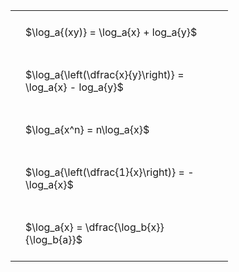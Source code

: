 ---
---

#  
<br>
<style type="text/css">
#T_8cca4 th.col_heading {
  text-align: left;
  font-size: 1em;
}
#T_8cca4 td {
  text-align: left;
  font-size: 1em;
  padding: 1.5em;
}
#T_8cca4_row0_col0, #T_8cca4_row1_col0, #T_8cca4_row2_col0, #T_8cca4_row3_col0, #T_8cca4_row4_col0 {
  width: 300px;
  white-space: pre-wrap;
}
</style>
<table id="T_8cca4">
  <thead>
  </thead>
  <tbody>
    <tr>
      <td id="T_8cca4_row0_col0" class="data row0 col0" >$\log_a{(xy)} = \log_a{x} + log_a{y}$</td>
    </tr>
    <tr>
      <td id="T_8cca4_row1_col0" class="data row1 col0" >$\log_a{\left(\dfrac{x}{y}\right)} = \log_a{x} - log_a{y}$</td>
    </tr>
    <tr>
      <td id="T_8cca4_row2_col0" class="data row2 col0" >$\log_a{x^n} = n\log_a{x}$</td>
    </tr>
    <tr>
      <td id="T_8cca4_row3_col0" class="data row3 col0" >$\log_a{\left(\dfrac{1}{x}\right)} = -\log_a{x}$</td>
    </tr>
    <tr>
      <td id="T_8cca4_row4_col0" class="data row4 col0" >$\log_a{x} = \dfrac{\log_b{x}}{\log_b{a}}$</td>
    </tr>
  </tbody>
</table>
